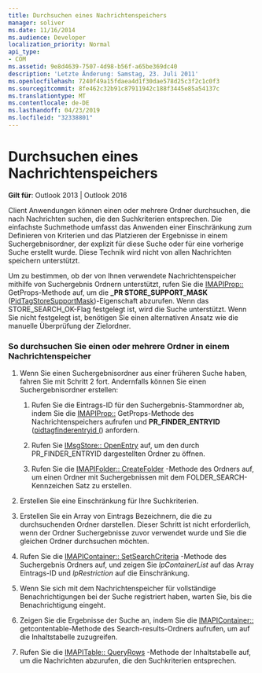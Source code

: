 ```yaml
---
title: Durchsuchen eines Nachrichtenspeichers
manager: soliver
ms.date: 11/16/2014
ms.audience: Developer
localization_priority: Normal
api_type:
- COM
ms.assetid: 9e8d4639-7507-4d98-b56f-a65be369dc40
description: 'Letzte Änderung: Samstag, 23. Juli 2011'
ms.openlocfilehash: 7240f49a15fdaea4d1f30dae578d25c3f2c1c0f3
ms.sourcegitcommit: 8fe462c32b91c87911942c188f3445e85a54137c
ms.translationtype: MT
ms.contentlocale: de-DE
ms.lasthandoff: 04/23/2019
ms.locfileid: "32338801"
---
```

# <a name="searching-a-message-store"></a>Durchsuchen eines Nachrichtenspeichers

**Gilt für**: Outlook 2013 | Outlook 2016 
  
Client Anwendungen können einen oder mehrere Ordner durchsuchen, die nach Nachrichten suchen, die den Suchkriterien entsprechen. Die einfachste Suchmethode umfasst das Anwenden einer Einschränkung zum Definieren von Kriterien und das Platzieren der Ergebnisse in einem Suchergebnisordner, der explizit für diese Suche oder für eine vorherige Suche erstellt wurde. Diese Technik wird nicht von allen Nachrichten speichern unterstützt. 

Um zu bestimmen, ob der von Ihnen verwendete Nachrichtenspeicher mithilfe von Suchergebnis Ordnern unterstützt, rufen Sie die [IMAPIProp::](imapiprop-getprops.md) GetProps-Methode auf, um die **\_PR STORE_SUPPORT_MASK** ([PidTagStoreSupportMask](pidtagstoresupportmask-canonical-property.md))-Eigenschaft abzurufen. Wenn das STORE_SEARCH_OK-Flag festgelegt ist, wird die Suche unterstützt. Wenn Sie nicht festgelegt ist, benötigen Sie einen alternativen Ansatz wie die manuelle Überprüfung der Zielordner.
  
### <a name="to-search-one-or-more-folders-in-a-message-store"></a>So durchsuchen Sie einen oder mehrere Ordner in einem Nachrichtenspeicher
  
1. Wenn Sie einen Suchergebnisordner aus einer früheren Suche haben, fahren Sie mit Schritt 2 fort. Andernfalls können Sie einen Suchergebnisordner erstellen:
    
    1. Rufen Sie die Eintrags-ID für den Suchergebnis-Stammordner ab, indem Sie die [IMAPIProp::](imapiprop-getprops.md) GetProps-Methode des Nachrichtenspeichers aufrufen und **PR_FINDER_ENTRYID** ([pidtagfinderentryid (](pidtagfinderentryid-canonical-property.md)) anfordern.
        
    2. Rufen Sie [IMsgStore:: OpenEntry](imsgstore-openentry.md) auf, um den durch PR_FINDER_ENTRYID dargestellten Ordner zu öffnen. 
        
    3. Rufen Sie die [IMAPIFolder:: CreateFolder](imapifolder-createfolder.md) -Methode des Ordners auf, um einen Ordner mit Suchergebnissen mit dem FOLDER_SEARCH-Kennzeichen Satz zu erstellen. 
    
2. Erstellen Sie eine Einschränkung für Ihre Suchkriterien. 
    
3. Erstellen Sie ein Array von Eintrags Bezeichnern, die die zu durchsuchenden Ordner darstellen. Dieser Schritt ist nicht erforderlich, wenn der Ordner Suchergebnisse zuvor verwendet wurde und Sie die gleichen Ordner durchsuchen möchten.
    
4. Rufen Sie die [IMAPIContainer:: SetSearchCriteria](imapicontainer-setsearchcriteria.md) -Methode des Suchergebnis Ordners auf, und zeigen Sie _lpContainerList_ auf das Array Eintrags-ID und _lpRestriction_ auf die Einschränkung. 
    
5. Wenn Sie sich mit dem Nachrichtenspeicher für vollständige Benachrichtigungen bei der Suche registriert haben, warten Sie, bis die Benachrichtigung eingeht.
    
6. Zeigen Sie die Ergebnisse der Suche an, indem Sie die [IMAPIContainer::](imapicontainer-getcontentstable.md) getcontentable-Methode des Search-results-Ordners aufrufen, um auf die Inhaltstabelle zuzugreifen. 
    
7. Rufen Sie die [IMAPITable:: QueryRows](imapitable-queryrows.md) -Methode der Inhaltstabelle auf, um die Nachrichten abzurufen, die den Suchkriterien entsprechen. 
    

